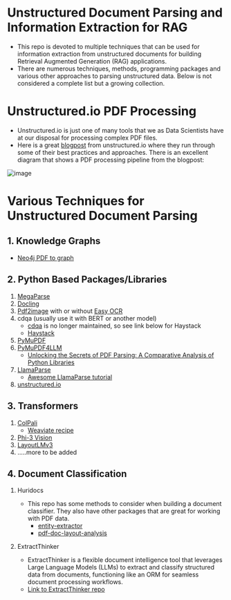 # Unstructured Document Parsing and Information Extraction for RAG
* This repo is devoted to multiple techniques that can be used for information extraction from unstructured documents for building Retrieval Augmented Generation (RAG) applications.
* There are numerous techniques, methods, programming packages and various other approaches to parsing unstructured data. Below is not considered a complete list but a growing collection.


# Unstructured.io PDF Processing
* Unstructured.io is just one of many tools that we as Data Scientists have at our disposal for processing complex PDF files.
* Here is a great [blogpost](https://unstructured.io/blog/how-to-process-pdf-in-python) from unstructured.io where they run through some of their best practices and approaches. There is an excellent diagram that shows a PDF processing pipeline from the blogpost:

![image](https://github.com/user-attachments/assets/bf03fa59-a742-45e6-b5a6-0393b062b460)


# Various Techniques for Unstructured Document Parsing

## 1. Knowledge Graphs
* [Neo4j PDF to graph](https://neo4j.com/developer-blog/graphrag-llm-knowledge-graph-builder/)



## 2. Python Based Packages/Libraries
1. [MegaParse](https://github.com/QuivrHQ/MegaParse)
2. [Docling](https://ds4sd.github.io/docling/)
3. [Pdf2image](https://github.com/Belval/pdf2image) with or without [Easy OCR](https://github.com/JaidedAI/EasyOCR)
4. cdqa (usually use it with BERT or another model)
   * [cdqa](https://github.com/cdqa-suite/cdQA?tab=readme-ov-file) is no longer maintained, so see link below for Haystack
   * [Haystack](https://github.com/deepset-ai/haystack)
5. [PyMuPDF](https://pymupdf.readthedocs.io/en/latest/)
6. [PyMuPDF4LLM](https://pymupdf.readthedocs.io/en/latest/pymupdf4llm/)
   * [Unlocking the Secrets of PDF Parsing: A Comparative Analysis of Python Libraries](https://medium.com/@elias.tarnaras/unlocking-the-secrets-of-pdf-parsing-a-comparative-analysis-of-python-libraries-79064bf12174)
7. [LlamaParse](https://github.com/run-llama/llama_parse)
   * [Awesome LlamaParse tutorial](https://www.youtube.com/watch?v=wRMnHbiz5ck&list=PLz-qytj7eIWUWChyIYOWY1DtToKk56ZTE&index=4)
8. [unstructured.io](https://docs.unstructured.io/welcome)


## 3. Transformers
1. [ColPali](https://huggingface.co/vidore/colpali)
   * [Weaviate recipe](https://github.com/weaviate/recipes/blob/main/weaviate-features/named-vectors/NamedVectors-ColPali-POC.ipynb)
2. [Phi-3 Vision](https://huggingface.co/microsoft/Phi-3-vision-128k-instruct)
3. [LayoutLMv3](https://huggingface.co/microsoft/layoutlmv3-base)
4. .....more to be added


## 4. Document Classification
1. Huridocs
   * This repo has some methods to consider when building a document classifier. They also have other packages that are great for working with PDF data.
     * [entity-extractor](https://github.com/huridocs/trainable-entity-extractor)
     * [pdf-doc-layout-analysis](https://github.com/huridocs/pdf-document-layout-analysis)
    
2. ExtractThinker
   * ExtractThinker is a flexible document intelligence tool that leverages Large Language Models (LLMs) to extract and classify structured data from documents, functioning like an ORM for seamless document processing workflows.
   * [Link to ExtractThinker repo](https://github.com/enoch3712/ExtractThinker)

